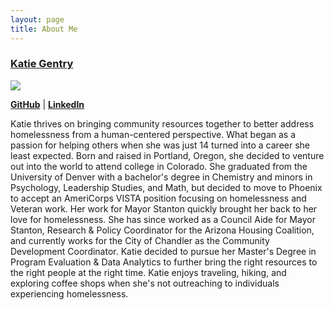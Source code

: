 ```yaml
---
layout: page
title: About Me
---
```


### [Katie Gentry](https://github.com/katiegentry07)

![](https://avatars3.githubusercontent.com/u/54388987?s=200&u=235ab81f2692cdd3009ee01fcea545ba1ccffa8d&v=4)

[**GitHub**](https://github.com/katiegentry07)   |   [**LinkedIn**](https://www.linkedin.com/in/katie-gentry-55028683/)

Katie thrives on bringing community resources together to better address homelessness from a human-centered perspective. What began as a passion for helping others when she was just 14 turned into a career she least expected. Born and raised in Portland, Oregon, she decided to venture out into the world to attend college in Colorado. She graduated from the University of Denver with a bachelor's degree in Chemistry and minors in Psychology, Leadership Studies, and Math, but decided to move to Phoenix to accept an AmeriCorps VISTA position focusing on homelessness and Veteran work. Her work for Mayor Stanton quickly brought her back to her love for homelessness. She has since worked as a Council Aide for Mayor Stanton, Research & Policy Coordinator for the Arizona Housing Coalition, and currently works for the City of Chandler as the Community Development Coordinator. Katie decided to pursue her Master's Degree in Program Evaluation & Data Analytics to further bring the right resources to the right people at the right time. Katie enjoys traveling, hiking, and exploring coffee shops when she's not outreaching to individuals experiencing homelessness.